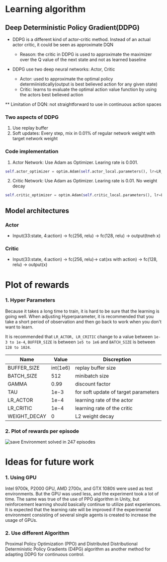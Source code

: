 # Learning algorithm

## Deep Deterministic Policy Gradient(DDPG)

* DDPG is a different kind of actor-critic method. Instead of an actual actor critic, it could be seen as approximate DQN 
  - Reason: the critic in DDPG is used to approximate the maximizer over the Q value of the next state and not as learned baseline

* DDPG use two deep neural networks: Actor, Critic
  - Actor: used to approximate the optimal policy determiinistically(output is best believed action for any given state)
  - Critic: learns to evaluate the optimal action value function by using the actors best believed action
  
** Limitation of DQN: not straightforward to use in continuous action spaces

### Two aspects of DDPG
1. Use replay buffer
2. Soft updates: Every step, mix in 0.01% of regular network weight with target network weight

### Code implementation
1. Actor Network: Use Adam as Optimizer. Learing rate is 0.001.
  ```python
self.actor_optimizer = optim.Adam(self.actor_local.parameters(), lr=LR_ACTOR)
```

2. Critic Network: Use Adam as Optimizer. Learing rate is 0.01. No weight decay
  ```python
self.critic_optimizer = optim.Adam(self.critic_local.parameters(), lr=LR_CRITIC, weight_decay=WEIGHT_DECAY)
```
  
## Model architectures

### Actor

  - Input(33:state, 4:action) -> fc(256, relu) -> fc(128, relu) -> output(tneh x)

### Critic 

  - Input(33:state, 4:action) -> fc(256, relu)-> cat(xs with action) -> fc(128, relu) -> output(x)

# Plot of rewards

### 1. Hyper Parameters

Because it takes a long time to train, it is hard to be sure that the learning is going well. 
When adjusting Hyperparameter, it is recommended that you take a short period of observation and then go back to work when you don't want to learn.

It is recommended that `LR_ACTOR, LR_CRITIC` change to a value between `1e-3 to 1e-4`, `BUFFER_SIZE` is between `1e5 to 1e6` and `BATCH_SIZE` is between `128 to 1024`.

|Name|Value|Discreption|
|----|-----|-----------|
|BUFFER_SIZE | int(1e6)| replay buffer size
|BATCH_SIZE  | 512     | minibatch size
|GAMMA       |0.99     | discount factor
|TAU         |1e-3     | for soft update of target parameters
|LR_ACTOR    |1e-4     | learning rate of the actor 
|LR_CRITIC   |1e-4     | learning rate of the critic
|WEIGHT_DECAY|0        | L2 weight decay

### 2. Plot of rewards per episode
![save](https://user-images.githubusercontent.com/47571946/58931072-31fe3480-8799-11e9-861d-2c837dc6e08c.png)
Environment solved in 247 episodes
# Ideas for future work

### 1. Using GPU
Intel 9700k, P2000 GPU, AMD 2700x, and GTX 1080ti were used as test environments. But the GPU was used less, and the experiment took a lot of time.
The same was true of the use of PPO algorithm in Unity, but reinforcement learning should basically continue to utilize past experiences.
It is expected that the learning rate will be improved if the experimental environment consisting of several single agents is created to increase the usage of GPUs.

### 2. Use different Algorithm
Proximal Policy Optimization (PPO) and Distributed Distributional Deterministic Policy Gradients (D4PG) algorithm as another method for adapting DDPG for continuous control.

